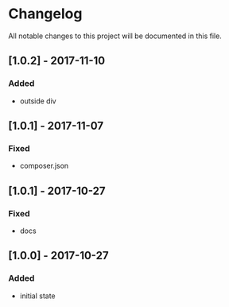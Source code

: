 # Changelog
All notable changes to this project will be documented in this file.

## [1.0.2] - 2017-11-10

### Added
- outside div

## [1.0.1] - 2017-11-07

### Fixed
- composer.json

## [1.0.1] - 2017-10-27

### Fixed
- docs

## [1.0.0] - 2017-10-27

### Added
- initial state
